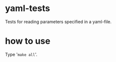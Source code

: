 yaml-tests
==========

Tests for reading parameters specified in a yaml-file.

how to use
==========

Type '`make all`'.
